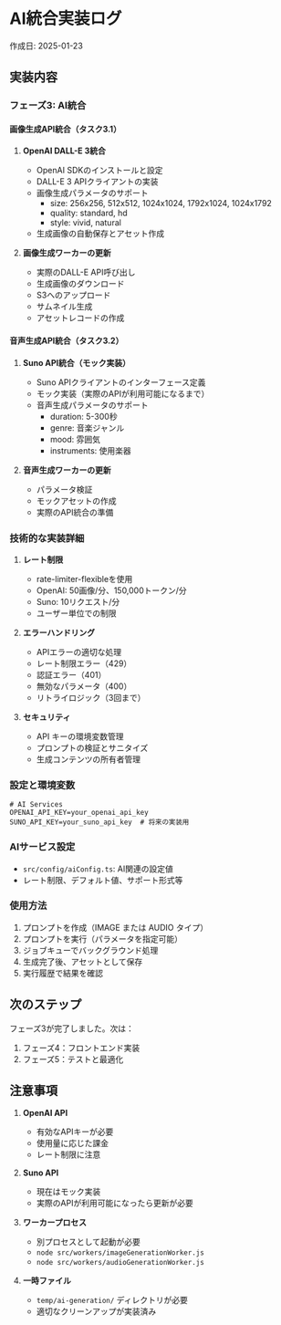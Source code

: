 # AI統合実装ログ

作成日: 2025-01-23

## 実装内容

### フェーズ3: AI統合

#### 画像生成API統合（タスク3.1）

1. **OpenAI DALL-E 3統合**
   - OpenAI SDKのインストールと設定
   - DALL-E 3 APIクライアントの実装
   - 画像生成パラメータのサポート
     - size: 256x256, 512x512, 1024x1024, 1792x1024, 1024x1792
     - quality: standard, hd
     - style: vivid, natural
   - 生成画像の自動保存とアセット作成

2. **画像生成ワーカーの更新**
   - 実際のDALL-E API呼び出し
   - 生成画像のダウンロード
   - S3へのアップロード
   - サムネイル生成
   - アセットレコードの作成

#### 音声生成API統合（タスク3.2）

1. **Suno API統合（モック実装）**
   - Suno APIクライアントのインターフェース定義
   - モック実装（実際のAPIが利用可能になるまで）
   - 音声生成パラメータのサポート
     - duration: 5-300秒
     - genre: 音楽ジャンル
     - mood: 雰囲気
     - instruments: 使用楽器

2. **音声生成ワーカーの更新**
   - パラメータ検証
   - モックアセットの作成
   - 実際のAPI統合の準備

### 技術的な実装詳細

1. **レート制限**
   - rate-limiter-flexibleを使用
   - OpenAI: 50画像/分、150,000トークン/分
   - Suno: 10リクエスト/分
   - ユーザー単位での制限

2. **エラーハンドリング**
   - APIエラーの適切な処理
   - レート制限エラー（429）
   - 認証エラー（401）
   - 無効なパラメータ（400）
   - リトライロジック（3回まで）

3. **セキュリティ**
   - API キーの環境変数管理
   - プロンプトの検証とサニタイズ
   - 生成コンテンツの所有者管理

### 設定と環境変数

```env
# AI Services
OPENAI_API_KEY=your_openai_api_key
SUNO_API_KEY=your_suno_api_key  # 将来の実装用
```

### AIサービス設定

- `src/config/aiConfig.ts`: AI関連の設定値
- レート制限、デフォルト値、サポート形式等

### 使用方法

1. プロンプトを作成（IMAGE または AUDIO タイプ）
2. プロンプトを実行（パラメータを指定可能）
3. ジョブキューでバックグラウンド処理
4. 生成完了後、アセットとして保存
5. 実行履歴で結果を確認

## 次のステップ

フェーズ3が完了しました。次は：
1. フェーズ4：フロントエンド実装
2. フェーズ5：テストと最適化

## 注意事項

1. **OpenAI API**
   - 有効なAPIキーが必要
   - 使用量に応じた課金
   - レート制限に注意

2. **Suno API**
   - 現在はモック実装
   - 実際のAPIが利用可能になったら更新が必要

3. **ワーカープロセス**
   - 別プロセスとして起動が必要
   - `node src/workers/imageGenerationWorker.js`
   - `node src/workers/audioGenerationWorker.js`

4. **一時ファイル**
   - `temp/ai-generation/` ディレクトリが必要
   - 適切なクリーンアップが実装済み